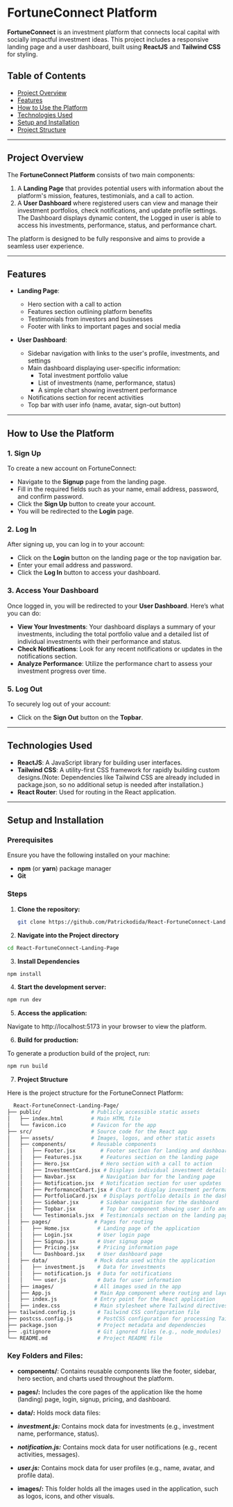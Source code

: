 # FortuneConnect Platform

**FortuneConnect** is an investment platform that connects local capital with socially impactful investment ideas. This project includes a responsive landing page and a user dashboard, built using **ReactJS** and **Tailwind CSS** for styling.

## Table of Contents

- [Project Overview](#project-overview)
- [Features](#features)
- [How to Use the Platform](#how-to-use-the-platform)
- [Technologies Used](#technologies-used)
- [Setup and Installation](#setup-and-installation)
- [Project Structure](#project-structure)

---

## Project Overview

The **FortuneConnect Platform** consists of two main components:

1. A **Landing Page** that provides potential users with information about the platform's mission, features, testimonials, and a call to action.
2. A **User Dashboard** where registered users can view and manage their investment portfolios, check notifications, and update profile settings.
   The Dashboard displays dynamic content, the Logged in user is able to access his investments, performance, status, and performance chart.

The platform is designed to be fully responsive and aims to provide a seamless user experience.

---

## Features

- **Landing Page**:

  - Hero section with a call to action
  - Features section outlining platform benefits
  - Testimonials from investors and businesses
  - Footer with links to important pages and social media

- **User Dashboard**:
  - Sidebar navigation with links to the user's profile, investments, and settings
  - Main dashboard displaying user-specific information:
    - Total investment portfolio value
    - List of investments (name, performance, status)
    - A simple chart showing investment performance
  - Notifications section for recent activities
  - Top bar with user info (name, avatar, sign-out button)

---

## How to Use the Platform

### 1. Sign Up

To create a new account on FortuneConnect:

- Navigate to the **Signup** page from the landing page.
- Fill in the required fields such as your name, email address, password, and confirm password.
- Click the **Sign Up** button to create your account.
- You will be redirected to the **Login** page.

### 2. Log In

After signing up, you can log in to your account:

- Click on the **Login** button on the landing page or the top navigation bar.
- Enter your email address and password.
- Click the **Log In** button to access your dashboard.

### 3. Access Your Dashboard

Once logged in, you will be redirected to your **User Dashboard**. Here’s what you can do:

- **View Your Investments**: Your dashboard displays a summary of your investments, including the total portfolio value and a detailed list of individual investments with their performance and status.
- **Check Notifications**: Look for any recent notifications or updates in the notifications section.
- **Analyze Performance**: Utilize the performance chart to assess your investment progress over time.

### 5. Log Out

To securely log out of your account:

- Click on the **Sign Out** button on the **Topbar**.

---

## Technologies Used

- **ReactJS**: A JavaScript library for building user interfaces.
- **Tailwind CSS**: A utility-first CSS framework for rapidly building custom designs.(Note: Dependencies like Tailwind CSS are already included in package.json, so no additional setup is needed after installation.)
- **React Router**: Used for routing in the React application.

---

## Setup and Installation

### Prerequisites

Ensure you have the following installed on your machine:

- **npm** (or **yarn**) package manager
- **Git**

### Steps

1. **Clone the repository:**

   ```bash
   git clone https://github.com/Patrickodida/React-FortuneConnect-Landing-Page.git
   ```

2. **Navigate into the Project directory**

```bash
cd React-FortuneConnect-Landing-Page
```

3. **Install Dependencies**

```bash
npm install
```

4. **Start the development server:**

```bash
npm run dev
```

5. **Access the application:**

Navigate to http://localhost:5173 in your browser to view the platform.

6. **Build for production:**

To generate a production build of the project, run:

```bash
npm run build
```

7. **Project Structure**

Here is the project structure for the FortuneConnect Platform:

```bash
  React-FortuneConnect-Landing-Page/
├── public/                # Publicly accessible static assets
│   ├── index.html         # Main HTML file
│   └── favicon.ico        # Favicon for the app
├── src/                   # Source code for the React app
│   ├── assets/            # Images, logos, and other static assets
│   ├── components/        # Reusable components
│   │   ├── Footer.jsx        # Footer section for landing and dashboard pages
│   │   ├── Features.jsx      # Features section on the landing page
│   │   ├── Hero.jsx          # Hero section with a call to action
│   │   ├── InvestmentCard.jsx # Displays individual investment details
│   │   ├── Navbar.jsx        # Navigation bar for the landing page
│   │   ├── Notification.jsx  # Notification section for user updates
│   │   ├── PerformanceChart.jsx # Chart to display investment performance
│   │   ├── PortfolioCard.jsx  # Displays portfolio details in the dashboard
│   │   ├── Sidebar.jsx       # Sidebar navigation for the dashboard
│   │   ├── Topbar.jsx        # Top bar component showing user info and sign-out
│   │   └── Testimonials.jsx  # Testimonials section on the landing page
│   ├── pages/              # Pages for routing
│   │   ├── Home.jsx         # Landing page of the application
│   │   ├── Login.jsx        # User login page
│   │   ├── Signup.jsx       # User signup page
│   │   ├── Pricing.jsx      # Pricing information page
│   │   └── Dashboard.jsx    # User dashboard page
│   ├── data/               # Mock data used within the application
│   │   ├── investment.js    # Data for investments
│   │   ├── notification.js  # Data for notifications
│   │   └── user.js          # Data for user information
│   ├── images/             # All images used in the app
│   ├── App.js              # Main App component where routing and layout are handled
│   ├── index.js            # Entry point for the React application
│   ├── index.css           # Main stylesheet where Tailwind directives are imported
├── tailwind.config.js       # Tailwind CSS configuration file
├── postcss.config.js        # PostCSS configuration for processing Tailwind
├── package.json             # Project metadata and dependencies
├── .gitignore               # Git ignored files (e.g., node_modules)
└── README.md                # Project README file
```

### Key Folders and Files:

- **components/**: Contains reusable components like the footer, sidebar, hero section, and charts used throughout the platform.

- **pages/:** Includes the core pages of the application like the home (landing) page, login, signup, pricing, and dashboard.

- **data/:** Holds mock data files:

- **_investment.js:_** Contains mock data for investments (e.g., investment name, performance, status).
- **_notification.js:_** Contains mock data for user notifications (e.g., recent activities, messages).
- **_user.js:_** Contains mock data for user profiles (e.g., name, avatar, and profile data).

- **images/:** This folder holds all the images used in the application, such as logos, icons, and other visuals.
